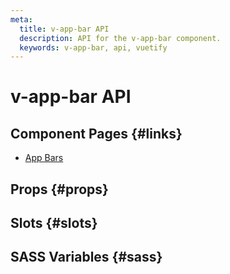 ```yaml
---
meta:
  title: v-app-bar API
  description: API for the v-app-bar component.
  keywords: v-app-bar, api, vuetify
---
```


# v-app-bar API

<entry-ad />

## Component Pages {#links}

- [App Bars](components/app-bars)

## Props {#props}

<api-section name="v-app-bar" section="props" />

## Slots {#slots}

<api-section name="v-app-bar" section="slots" />

## SASS Variables {#sass}

<api-section name="v-app-bar" section="sass" />

<backmatter />
